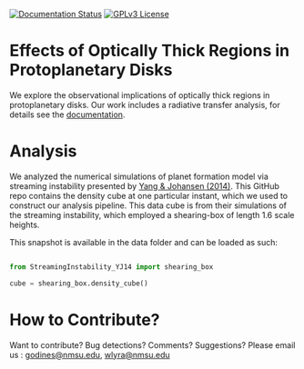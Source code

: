[![Documentation Status](https://readthedocs.org/projects/streaminginstability-yj14/badge/?version=latest)](https://streaminginstability-yj14.readthedocs.io/en/latest/?badge=latest)
[![GPLv3 License](https://img.shields.io/badge/License-GPL%20v3-yellow.svg)](https://opensource.org/licenses/LGPL-3.0)

# Effects of Optically Thick Regions in Protoplanetary Disks 

We explore the observational implications of optically thick regions in protoplanetary disks. Our work includes a radiative transfer analysis, for details see the [documentation](https://streaminginstability-yj14.readthedocs.io/en/latest/).

# Analysis

We analyzed the numerical simulations of planet formation model via streaming instability presented by [Yang & Johansen (2014)](https://arxiv.org/pdf/1407.5995.pdf). This GitHub repo contains the density cube at one particular instant, which we used to construct our analysis pipeline. This data cube is from their simulations of the streaming instability, which employed a shearing-box of length 1.6 scale heights. 

This snapshot is available in the data folder and can be loaded as such:

```python

from StreamingInstability_YJ14 import shearing_box

cube = shearing_box.density_cube()
```



# How to Contribute?

Want to contribute? Bug detections? Comments? Suggestions? Please email us : godines@nmsu.edu, wlyra@nmsu.edu
